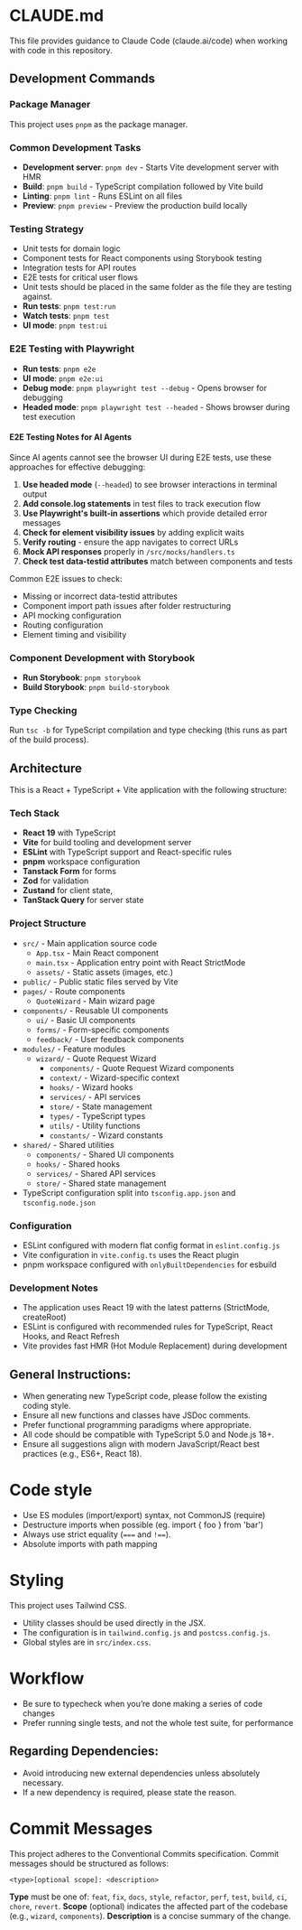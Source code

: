 # CLAUDE.md

This file provides guidance to Claude Code (claude.ai/code) when working with code in this repository.

## Development Commands

### Package Manager

This project uses `pnpm` as the package manager.

### Common Development Tasks

- **Development server**: `pnpm dev` - Starts Vite development server with HMR
- **Build**: `pnpm build` - TypeScript compilation followed by Vite build
- **Linting**: `pnpm lint` - Runs ESLint on all files
- **Preview**: `pnpm preview` - Preview the production build locally

### Testing Strategy

- Unit tests for domain logic
- Component tests for React components using Storybook testing
- Integration tests for API routes
- E2E tests for critical user flows
- Unit tests should be placed in the same folder as the file they are testing against.
- **Run tests**: `pnpm test:run`
- **Watch tests**: `pnpm test`
- **UI mode**: `pnpm test:ui`

### E2E Testing with Playwright

- **Run tests**: `pnpm e2e`
- **UI mode**: `pnpm e2e:ui`
- **Debug mode**: `pnpm playwright test --debug` - Opens browser for debugging
- **Headed mode**: `pnpm playwright test --headed` - Shows browser during test execution

#### E2E Testing Notes for AI Agents

Since AI agents cannot see the browser UI during E2E tests, use these approaches for effective debugging:

1. **Use headed mode** (`--headed`) to see browser interactions in terminal output
2. **Add console.log statements** in test files to track execution flow
3. **Use Playwright's built-in assertions** which provide detailed error messages
4. **Check for element visibility issues** by adding explicit waits
5. **Verify routing** - ensure the app navigates to correct URLs
6. **Mock API responses** properly in `/src/mocks/handlers.ts`
7. **Check test data-testid attributes** match between components and tests

Common E2E issues to check:

- Missing or incorrect data-testid attributes
- Component import path issues after folder restructuring
- API mocking configuration
- Routing configuration
- Element timing and visibility

### Component Development with Storybook

- **Run Storybook**: `pnpm storybook`
- **Build Storybook**: `pnpm build-storybook`

### Type Checking

Run `tsc -b` for TypeScript compilation and type checking (this runs as part of the build process).

## Architecture

This is a React + TypeScript + Vite application with the following structure:

### Tech Stack

- **React 19** with TypeScript
- **Vite** for build tooling and development server
- **ESLint** with TypeScript support and React-specific rules
- **pnpm** workspace configuration
- **Tanstack Form** for forms
- **Zod** for validation
- **Zustand** for client state,
- **TanStack Query** for server state

### Project Structure

- `src/` - Main application source code
  - `App.tsx` - Main React component
  - `main.tsx` - Application entry point with React StrictMode
  - `assets/` - Static assets (images, etc.)
- `public/` - Public static files served by Vite
- `pages/` - Route components
  - `QuoteWizard` - Main wizard page
- `components/` - Reusable UI components
  - `ui/` - Basic UI components
  - `forms/` - Form-specific components
  - `feedback/` - User feedback components
- `modules/` - Feature modules
  - `wizard/` - Quote Request Wizard
    - `components/` - Quote Request Wizard components
    - `context/` - Wizard-specific context
    - `hooks/` - Wizard hooks
    - `services/` - API services
    - `store/` - State management
    - `types/` - TypeScript types
    - `utils/` - Utility functions
    - `constants/` - Wizard constants
- `shared/` - Shared utilities
  - `components/` - Shared UI components
  - `hooks/` - Shared hooks
  - `services/` - Shared API services
  - `store/` - Shared state management
- TypeScript configuration split into `tsconfig.app.json` and `tsconfig.node.json`

### Configuration

- ESLint configured with modern flat config format in `eslint.config.js`
- Vite configuration in `vite.config.ts` uses the React plugin
- pnpm workspace configured with `onlyBuiltDependencies` for esbuild

### Development Notes

- The application uses React 19 with the latest patterns (StrictMode, createRoot)
- ESLint is configured with recommended rules for TypeScript, React Hooks, and React Refresh
- Vite provides fast HMR (Hot Module Replacement) during development

## General Instructions:

- When generating new TypeScript code, please follow the existing coding style.
- Ensure all new functions and classes have JSDoc comments.
- Prefer functional programming paradigms where appropriate.
- All code should be compatible with TypeScript 5.0 and Node.js 18+.
- Ensure all suggestions align with modern JavaScript/React best practices (e.g., ES6+, React 18).

# Code style

- Use ES modules (import/export) syntax, not CommonJS (require)
- Destructure imports when possible (eg. import { foo } from 'bar')
- Always use strict equality (`===` and `!==`).
- Absolute imports with path mapping

# Styling

This project uses Tailwind CSS.

- Utility classes should be used directly in the JSX.
- The configuration is in `tailwind.config.js` and `postcss.config.js`.
- Global styles are in `src/index.css`.

# Workflow

- Be sure to typecheck when you’re done making a series of code changes
- Prefer running single tests, and not the whole test suite, for performance

## Regarding Dependencies:

- Avoid introducing new external dependencies unless absolutely necessary.
- If a new dependency is required, please state the reason.

# Commit Messages

This project adheres to the Conventional Commits specification.
Commit messages should be structured as follows:

```
<type>[optional scope]: <description>
```

**Type** must be one of: `feat`, `fix`, `docs`, `style`, `refactor`, `perf`, `test`, `build`, `ci`, `chore`, `revert`.
**Scope** (optional) indicates the affected part of the codebase (e.g., `wizard`, `components`).
**Description** is a concise summary of the change.
